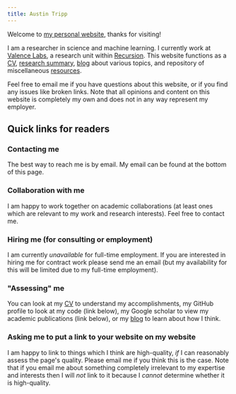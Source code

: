 ```yaml
---
title: Austin Tripp
---
```


Welcome to [my personal website](/), thanks for visiting!

I am a researcher in science and machine learning.
I currently work at [Valence Labs](https://www.valencelabs.com/),
a research unit within [Recursion](https://www.recursion.com/).
This website functions as a
[CV](/cv),
[research summary](/research),
[blog](/blog) about various topics,
and repository of miscellaneous [resources](/resources).

Feel free to email me if you have questions about this website,
or if you find any issues like broken links.
Note that all opinions and content on this website is completely my own
and does not in any way represent my employer.

## Quick links for readers

### Contacting me

The best way to reach me is by email.
My email can be found at the bottom of this page.

### Collaboration with me

I am happy to work together on academic collaborations
(at least ones which are relevant to my work and research interests).
Feel free to contact me.

### Hiring me (for consulting or employment)

I am currently _unavailable_ for full-time employment.
If you are interested in hiring me for contract work please send me an email
(but my availability for this will be limited due to my full-time employment).

### "Assessing" me

You can look at my [CV](/cv) to understand my accomplishments,
my GitHub profile to look at my code (link below),
my Google scholar to view my academic publications (link below),
or my [blog](/blog) to learn about how I think.

### Asking me to put a link to your website on my website

I am happy to link to things which I think are high-quality,
_if_ I can reasonably assess the page's quality.
Please email me if you think this is the case.
Note that if you email me about something completely irrelevant
to my expertise and interests then I will _not_ link to it
because I _cannot_ determine whether it is high-quality.
